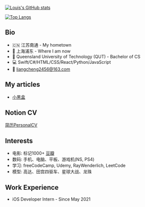 [![Louis's GitHub stats](https://github-readme-stats.vercel.app/api?username=CHENG-LIANG1&show_icons=true&theme=tokyonight)](https://github.com/anuraghazra/github-readme-stats)



[![Top Langs](https://github-readme-stats.vercel.app/api/top-langs/?username=CHENG-LIANG1&show_icons=true&theme=tokyonight)](https://github.com/anuraghazra/github-readme-stats)



## Bio
- 🇨🇳 江苏南通 - My hometown
- 📍 上海浦东 - Where I am now
- 🏫 Queensland University of Technology (QUT) - Bachelor of CS
- 💻 Swift/C#/HTML/CSS/React/Python/JavaScript
- 📮 liangcheng2456@163.com

## My articles
- [小黑盒](https://www.xiaoheihe.cn/community/user/5099349/post_list)

## Notion CV
[简历PersonalCV](https://www.notion.so/Personal-CV-c3edd58fc8ac4582920d7952dd5ad40f)


## Interests
- 电影: 标记1000+ [豆瓣](https://www.douban.com/people/qhy0705/)
- 数码: 手机、电脑、平板、游戏机(NS, PS4)
- 学习: freeCodeCamp, Udemy, RayWenderlich, LeetCode
- 模型: 高达、田宫四驱车、星球大战、龙珠

## Work Experience
- iOS Developer Intern - Since May 2021

